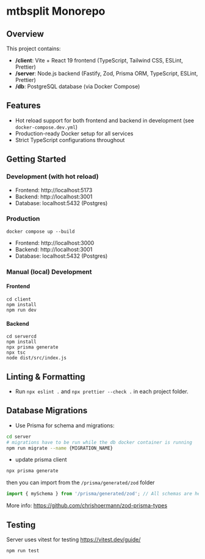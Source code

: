 # mtbsplit Monorepo

## Overview

This project contains:

- **/client**: Vite + React 19 frontend (TypeScript, Tailwind CSS, ESLint, Prettier)
- **/server**: Node.js backend (Fastify, Zod, Prisma ORM, TypeScript, ESLint, Prettier)
- **/db**: PostgreSQL database (via Docker Compose)

## Features

- Hot reload support for both frontend and backend in development (see `docker-compose.dev.yml`)
- Production-ready Docker setup for all services
- Strict TypeScript configurations throughout

## Getting Started

### Development (with hot reload)

- Frontend: http://localhost:5173
- Backend: http://localhost:3001
- Database: localhost:5432 (Postgres)

### Production

```
docker compose up --build
```

- Frontend: http://localhost:3000
- Backend: http://localhost:3001
- Database: localhost:5432 (Postgres)

### Manual (local) Development

#### Frontend

```
cd client
npm install
npm run dev
```

#### Backend

```
cd servercd
npm install
npx prisma generate
npx tsc
node dist/src/index.js
```

## Linting & Formatting

- Run `npx eslint .` and `npx prettier --check .` in each project folder.

## Database Migrations

- Use Prisma for schema and migrations:

```bash
cd server
# migrations have to be run while the db docker container is running
npm run migrate --name {MIGRATION_NAME}
```

- update prisma client

```bash
npx prisma generate
```

then you can import from the `/prisma/generated/zod` folder

```ts
import { mySchema } from '/prisma/generated/zod'; // All schemas are here by default, use the 'output' option to change it
```

More info: https://github.com/chrishoermann/zod-prisma-types

## Testing

Server uses vitest for testing
https://vitest.dev/guide/

```bash
npm run test
```
